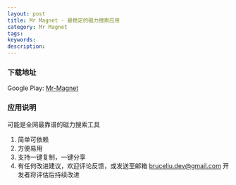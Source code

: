 ```yaml
---
layout: post
title: Mr Magnet - 最稳定的磁力搜索应用
category: Mr Magnet
tags: 
keywords: 
description:
---
```



### 下载地址

Google Play: [Mr-Magnet](https://play.google.com/store/apps/details?id=cc.androidhub.sharpmagnetic)

### 应用说明

可能是全网最靠谱的磁力搜索工具

1. 简单可依赖
2. 方便易用
3. 支持一键复制，一键分享
4. 有任何改进建议，欢迎评论反馈，或发送至邮箱 bruceliu.dev@gmail.com
开发者将评估后持续改进